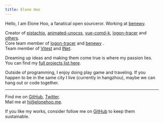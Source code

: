 ```yaml
---
title: Elone Hoo
---
```


Hello, I am Elone Hoo, a fanatical open sourceror. Working at [benewy](https://github.com/benewy).

Creator of [pistachio](https://github.com/elonehoo/pistachio), [animated-unocss](https://github.com/elonehoo/animated-unocss), [<span i-ph-command-duotone />vue-comd-k](https://github.com/elonehoo/vue-comd-k), [logon-tracer](https://github.com/logon-tracer) and [others](/projects).<br>
Core team member of [logon-tracer](https://github.com/logon-tracer) and [benewy](https://github.com/benewy) .<br>
Team member of [Vitest](https://github.com/vitest-dev) and [INet](https://github.com/hzpt-inet-club).

Dreaming up ideas and making them come true is where my passion lies. You can find my [full projects list here](/projects).

Outside of programming, I enjoy doing play game and traveling. If you happen to be in the same city I live (currently in hangzhou), maybe we can hang out or code together.

***

Find me on [<span i-simple-icons-github />GitHub](https://github.com/elonehoo), [<span i-simple-icons-twitter />Twitter](https://www.twitter.com/elonehoo).<br>
Mail me at [<span i-cib-minutemailer />hi@elonehoo.me](mailto:hi@elonehoo.me).<br>

If you like my works, consider follow me on [<span i-simple-icons-github />GitHub](https://github.com/elonehoo) to keep them sustainable.
